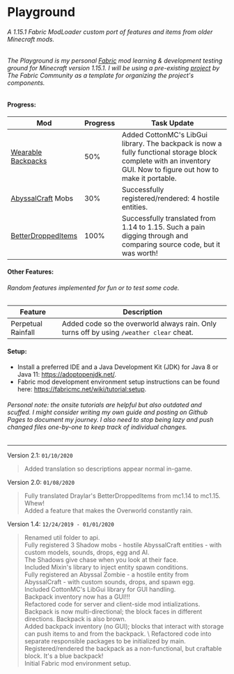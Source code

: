 # Playground

###### A 1.15.1 Fabric ModLoader custom port of features and items from older Minecraft mods.
###### The Playground is my personal [Fabric](https://fabricmc.net/) mod learning & development testing ground for Minecraft version 1.15.1. I will be using a pre-existing [project](https://github.com/fabric-community/the-hallow) by The Fabric Community as a template for organizing the project's components.

#### Progress:

|Mod|Progress|Task Update|
|---|--------|------|
|[Wearable Backpacks](https://www.curseforge.com/minecraft/mc-mods/wearable-backpacks)|50%|Added CottonMC's LibGui library. The backpack is now a fully functional storage block complete with an inventory GUI. Now to figure out how to make it portable.|
|[AbyssalCraft](https://www.curseforge.com/minecraft/mc-mods/abyssalcraft) Mobs|30%|Successfully registered/rendered: 4 hostile entities.|
|[BetterDroppedItems](https://www.curseforge.com/minecraft/mc-mods/better-dropped-items)|100%|Successfully translated from 1.14 to 1.15. Such a pain digging through and comparing source code, but it was worth!|

#### Other Features:

###### Random features implemented for fun or to test some code.

|Feature|Description|
|-------|-----------|
|Perpetual Rainfall|Added code so the overworld always rain. Only turns off by using `/weather clear` cheat.|

#### Setup:
* Install a preferred IDE and a Java Development Kit (JDK) for Java 8 or Java 11: https://adoptopenjdk.net/.
* Fabric mod development environment setup instructions can be found here: https://fabricmc.net/wiki/tutorial:setup.
###### Personal note: the onsite tutorials are helpful but also outdated and scuffed. I might consider writing my own guide and posting on Github Pages to document my journey. I also need to stop being lazy and push changed files one-by-one to keep track of individual changes.

---

Version 2.1: `01/10/2020`
> Added translation so descriptions appear normal in-game.

Version 2.0: `01/08/2020`
> Fully translated Draylar's BetterDroppedItems from mc1.14 to mc1.15. Whew! \
> Added a feature that makes the Overworld constantly rain.

Version 1.4: `12/24/2019 - 01/01/2020`
> Renamed util folder to api. \
> Fully registered 3 Shadow mobs - hostile AbyssalCraft entities - with custom models, sounds, drops, egg and AI. \
> The Shadows give chase when you look at their face. \
> Included Mixin's library to inject entity spawn conditions. \
> Fully registered an Abyssal Zombie - a hostile entity from AbyssalCraft - with custom sounds, drops, and spawn egg. \
> Included CottonMC's LibGui library for GUI handling. \
> Backpack inventory now has a GUI!!! \
> Refactored code for server and client-side mod intializations. \
> Backpack is now multi-directional; the block faces in different directions. Backpack is also brown. \
> Added backpack inventory (no GUI); blocks that interact with storage can push items to and from the backpack. \ 
> Refactored code into separate responsible packages to be initialized by main. \
> Registered/rendered the backpack as a non-functional, but craftable block. It's a blue backpack! \
> Initial Fabric mod environment setup.
